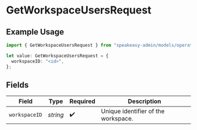 # GetWorkspaceUsersRequest

## Example Usage

```typescript
import { GetWorkspaceUsersRequest } from "speakeasy-admin/models/operations";

let value: GetWorkspaceUsersRequest = {
  workspaceID: "<id>",
};
```

## Fields

| Field                               | Type                                | Required                            | Description                         |
| ----------------------------------- | ----------------------------------- | ----------------------------------- | ----------------------------------- |
| `workspaceID`                       | *string*                            | :heavy_check_mark:                  | Unique identifier of the workspace. |